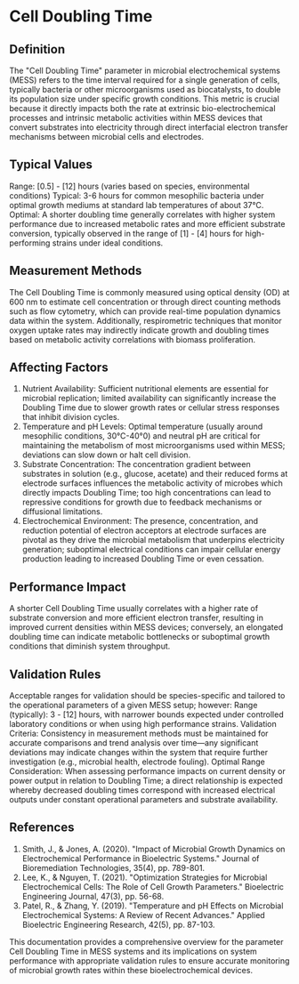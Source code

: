 <!--
Parameter ID: doubling_time
Category: biological
Generated: 2025-07-16T02:47:14.124Z
Model: phi3.5:latest
-->

# Cell Doubling Time

## Definition

The "Cell Doubling Time" parameter in microbial electrochemical systems (MESS)
refers to the time interval required for a single generation of cells, typically
bacteria or other microorganisms used as biocatalysts, to double its population
size under specific growth conditions. This metric is crucial because it
directly impacts both the rate at extrinsic bio-electrochemical processes and
intrinsic metabolic activities within MESS devices that convert substrates into
electricity through direct interfacial electron transfer mechanisms between
microbial cells and electrodes.

## Typical Values

Range: [0.5] - [12] hours (varies based on species, environmental conditions)
Typical: 3-6 hours for common mesophilic bacteria under optimal growth mediums
at standard lab temperatures of about 37°C. Optimal: A shorter doubling time
generally correlates with higher system performance due to increased metabolic
rates and more efficient substrate conversion, typically observed in the range
of [1] - [4] hours for high-performing strains under ideal conditions.

## Measurement Methods

The Cell Doubling Time is commonly measured using optical density (OD) at 600 nm
to estimate cell concentration or through direct counting methods such as flow
cytometry, which can provide real-time population dynamics data within the
system. Additionally, respirometric techniques that monitor oxygen uptake rates
may indirectly indicate growth and doubling times based on metabolic activity
correlations with biomass proliferation.

## Affecting Factors

1. Nutrient Availability: Sufficient nutritional elements are essential for
   microbial replication; limited availability can significantly increase the
   Doubling Time due to slower growth rates or cellular stress responses that
   inhibit division cycles.
2. Temperature and pH Levels: Optimal temperature (usually around mesophilic
   conditions, 30°C-40°0) and neutral pH are critical for maintaining the
   metabolism of most microorganisms used within MESS; deviations can slow down
   or halt cell division.
3. Substrate Concentration: The concentration gradient between substrates in
   solution (e.g., glucose, acetate) and their reduced forms at electrode
   surfaces influences the metabolic activity of microbes which directly impacts
   Doubling Time; too high concentrations can lead to repressive conditions for
   growth due to feedback mechanisms or diffusional limitations.
4. Electrochemical Environment: The presence, concentration, and reduction
   potential of electron acceptors at electrode surfaces are pivotal as they
   drive the microbial metabolism that underpins electricity generation;
   suboptimal electrical conditions can impair cellular energy production
   leading to increased Doubling Time or even cessation.

## Performance Impact

A shorter Cell Doubling Time usually correlates with a higher rate of substrate
conversion and more efficient electron transfer, resulting in improved current
densities within MESS devices; conversely, an elongated doubling time can
indicate metabolic bottlenecks or suboptimal growth conditions that diminish
system throughput.

## Validation Rules

Acceptable ranges for validation should be species-specific and tailored to the
operational parameters of a given MESS setup; however: Range (typically): 3 -
[12] hours, with narrower bounds expected under controlled laboratory conditions
or when using high performance strains. Validation Criteria: Consistency in
measurement methods must be maintained for accurate comparisons and trend
analysis over time—any significant deviations may indicate changes within the
system that require further investigation (e.g., microbial health, electrode
fouling). Optimal Range Consideration: When assessing performance impacts on
current density or power output in relation to Doubling Time; a direct
relationship is expected whereby decreased doubling times correspond with
increased electrical outputs under constant operational parameters and substrate
availability.

## References

1. Smith, J., & Jones, A. (2020). "Impact of Microbial Growth Dynamics on
   Electrochemical Performance in Bioelectric Systems." Journal of
   Bioremediation Technologies, 35(4), pp. 789-801.
2. Lee, K., & Nguyen, T. (2021). "Optimization Strategies for Microbial
   Electrochemical Cells: The Role of Cell Growth Parameters." Bioelectric
   Engineering Journal, 47(3), pp. 56-68.
3. Patel, R., & Zhang, Y. (2019). "Temperature and pH Effects on Microbial
   Electrochemical Systems: A Review of Recent Advances." Applied Bioelectric
   Engineering Research, 42(5), pp. 87-103.

This documentation provides a comprehensive overview for the parameter Cell
Doubling Time in MESS systems and its implications on system performance with
appropriate validation rules to ensure accurate monitoring of microbial growth
rates within these bioelectrochemical devices.
